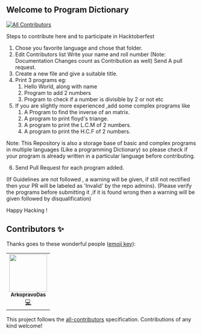## Welcome to Program Dictionary
<!-- ALL-CONTRIBUTORS-BADGE:START - Do not remove or modify this section -->
[![All Contributors](https://img.shields.io/badge/all_contributors-1-orange.svg?style=flat-square)](#contributors-)
<!-- ALL-CONTRIBUTORS-BADGE:END -->

Steps to contribute here and to participate in Hacktoberfest
1) Chose you favorite language and chose that folder.
2) Edit Contributors list 
      Write your name and roll number
     (Note: Documentation Changes count as Contribution as well)
Send A pull request.   
3) Create a new file and give a suitable title.
4) Print 3 programs eg:
   1) Hello World, along with name
   2) Program to add 2 numbers
   3) Program to check if a number is divisible by 2 or not
   etc
5) If you are slightly more experienced ,add some complex programs like
   1) A Program to find the inverse of an matrix.
   2) A program to print floyd's triange.
   3) A program to print the L.C.M of 2 numbers.
   4) A program to print the H.C.F of 2 numbers.
 
 Note: This Repository is also a storage base of basic and complex programs in multiple languages (Like a programming                Dictionary) so please check if your program is already written in a particular language before contributing.
 
 
 6) Send Pull Request for each program added.
 

(If Guidelines are not followed , a warning will be given, if still not rectified then your PR will be labeled as 'Invalid' by the repo admins).
(Please verify the programs before submitting it ,if it is found wrong then a warning will be given followed by disqualification)

Happy Hacking !



 

## Contributors ✨

Thanks goes to these wonderful people ([emoji key](https://allcontributors.org/docs/en/emoji-key)):

<!-- ALL-CONTRIBUTORS-LIST:START - Do not remove or modify this section -->
<!-- prettier-ignore-start -->
<!-- markdownlint-disable -->
<table>
  <tr>
    <td align="center"><a href="https://github.com/ArkopravoDas"><img src="https://avatars0.githubusercontent.com/u/62611125?v=4" width="100px;" alt=""/><br /><sub><b>ArkopravoDas</b></sub></a><br /><a href="https://github.com/iAbhishekBasu/Program_Dictionary/commits?author=ArkopravoDas" title="Code">💻</a></td>
  </tr>
</table>

<!-- markdownlint-enable -->
<!-- prettier-ignore-end -->
<!-- ALL-CONTRIBUTORS-LIST:END -->

This project follows the [all-contributors](https://github.com/all-contributors/all-contributors) specification. Contributions of any kind welcome!